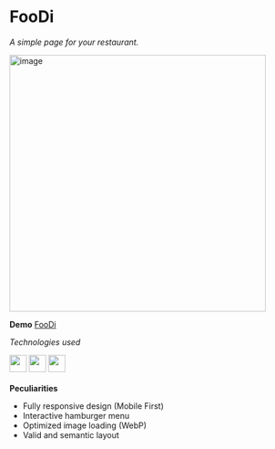 <h1> FooDi</h1>

<i>A simple page for your restaurant.</i>

<img width="450" height="auto" alt="image" src="https://github.com/user-attachments/assets/8accf1d8-631c-4e0d-81aa-48313c4ea587" />


<b>Demo</b>
<a href="https://recordline1.github.io/FooDi/">FooDi</a>
 
<i>Technologies used</i>
<div>
 <img width="30" height="auto" src="https://cdn.jsdelivr.net/gh/devicons/devicon@latest/icons/html5/html5-original-wordmark.svg" />          
 <img width="30" height="auto" src="https://cdn.jsdelivr.net/gh/devicons/devicon@latest/icons/sass/sass-original.svg" />
 <img width="30" height="auto" src="https://cdn.jsdelivr.net/gh/devicons/devicon@latest/icons/javascript/javascript-original.svg" />
</div>
<br>
 <b>Peculiarities</b>
 
- Fully responsive design (Mobile First)
- Interactive hamburger menu
- Optimized image loading (WebP)
- Valid and semantic layout

